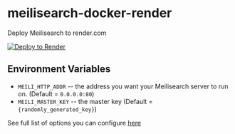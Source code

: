 # meilisearch-docker-render
Deploy Meilisearch to render.com

[![Deploy to Render](https://render.com/images/deploy-to-render-button.svg)](https://render.com/deploy)


## Environment Variables
- `MEILI_HTTP_ADDR` -- the address you want your Meilisearch server to run on. (Default = `0.0.0.0:80`)
- `MEILI_MASTER_KEY` -- the master key (Default = `{randomly_generated_key}`)

See full list of options you can configure [here](https://docs.meilisearch.com/reference/features/configuration.html#options)
